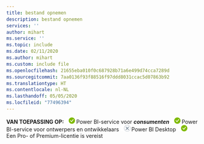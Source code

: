 ```yaml
---
title: bestand opnemen
description: bestand opnemen
services: ''
author: mihart
ms.service: ''
ms.topic: include
ms.date: 02/11/2020
ms.author: mihart
ms.custom: include file
ms.openlocfilehash: 21655eba010f0c687928b71a6e499d74cca7289d
ms.sourcegitcommit: 7aa0136f93f88516f97ddd8031ccac5d07863b92
ms.translationtype: HT
ms.contentlocale: nl-NL
ms.lasthandoff: 05/05/2020
ms.locfileid: "77496394"
---
```

<Token>**VAN TOEPASSING OP:** ![ja](media/yes.png)Power BI-service voor ***consumenten*** ![ja](media/yes.png)Power BI-service voor ontwerpers en ontwikkelaars ![nee](media/no.png)Power BI Desktop ![ja](media/yes.png)Een Pro- of Premium-licentie is vereist</Token>